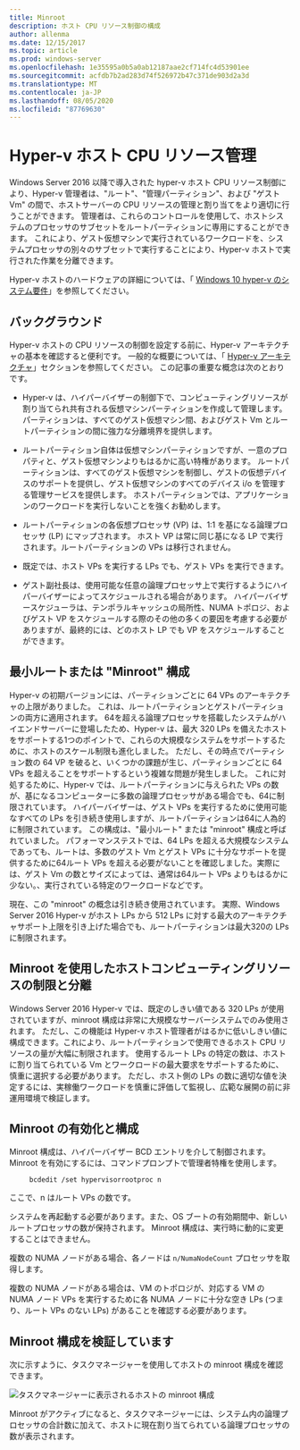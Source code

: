 ```yaml
---
title: Minroot
description: ホスト CPU リソース制御の構成
author: allenma
ms.date: 12/15/2017
ms.topic: article
ms.prod: windows-server
ms.openlocfilehash: 1e35595a0b5a0ab12187aae2cf714fc4d53901ee
ms.sourcegitcommit: acfdb7b2ad283d74f526972b47c371de903d2a3d
ms.translationtype: MT
ms.contentlocale: ja-JP
ms.lasthandoff: 08/05/2020
ms.locfileid: "87769630"
---
```

# <a name="hyper-v-host-cpu-resource-management"></a>Hyper-v ホスト CPU リソース管理

Windows Server 2016 以降で導入された hyper-v ホスト CPU リソース制御により、Hyper-v 管理者は、"ルート"、"管理パーティション"、および "ゲスト Vm" の間で、ホストサーバーの CPU リソースの管理と割り当てをより適切に行うことができます。
管理者は、これらのコントロールを使用して、ホストシステムのプロセッサのサブセットをルートパーティションに専用にすることができます。
これにより、ゲスト仮想マシンで実行されているワークロードを、システムプロセッサの別々のサブセットで実行することにより、Hyper-v ホストで実行された作業を分離できます。

Hyper-v ホストのハードウェアの詳細については、「 [Windows 10 hyper-v のシステム要件](https://docs.microsoft.com/virtualization/hyper-v-on-windows/reference/hyper-v-requirements)」を参照してください。

## <a name="background"></a>バックグラウンド

Hyper-v ホストの CPU リソースの制御を設定する前に、Hyper-v アーキテクチャの基本を確認すると便利です。
一般的な概要については、「 [Hyper-v アーキテクチャ](https://docs.microsoft.com/windows-server/administration/performance-tuning/role/hyper-v-server/architecture)」セクションを参照してください。
この記事の重要な概念は次のとおりです。

* Hyper-v は、ハイパーバイザーの制御下で、コンピューティングリソースが割り当てられ共有される仮想マシンパーティションを作成して管理します。  パーティションは、すべてのゲスト仮想マシン間、およびゲスト Vm とルートパーティションの間に強力な分離境界を提供します。

* ルートパーティション自体は仮想マシンパーティションですが、一意のプロパティと、ゲスト仮想マシンよりもはるかに高い特権があります。  ルートパーティションは、すべてのゲスト仮想マシンを制御し、ゲストの仮想デバイスのサポートを提供し、ゲスト仮想マシンのすべてのデバイス i/o を管理する管理サービスを提供します。  ホストパーティションでは、アプリケーションのワークロードを実行しないことを強くお勧めします。

* ルートパーティションの各仮想プロセッサ (VP) は、1:1 を基になる論理プロセッサ (LP) にマップされます。  ホスト VP は常に同じ基になる LP で実行されます。ルートパーティションの VPs は移行されません。

* 既定では、ホスト VPs を実行する LPs でも、ゲスト VPs を実行できます。

* ゲスト副社長は、使用可能な任意の論理プロセッサ上で実行するようにハイパーバイザーによってスケジュールされる場合があります。  ハイパーバイザースケジューラは、テンポラルキャッシュの局所性、NUMA トポロジ、およびゲスト VP をスケジュールする際のその他の多くの要因を考慮する必要がありますが、最終的には、どのホスト LP でも VP をスケジュールすることができます。

## <a name="the-minimum-root-or-minroot-configuration"></a>最小ルートまたは "Minroot" 構成

Hyper-v の初期バージョンには、パーティションごとに 64 VPs のアーキテクチャの上限がありました。  これは、ルートパーティションとゲストパーティションの両方に適用されます。  64を超える論理プロセッサを搭載したシステムがハイエンドサーバーに登場したため、Hyper-v は、最大 320 LPs を備えたホストをサポートする1つのポイントで、これらの大規模なシステムをサポートするために、ホストのスケール制限も進化しました。  ただし、その時点でパーティション数の 64 VP を破ると、いくつかの課題が生じ、パーティションごとに 64 VPs を超えることをサポートするという複雑な問題が発生しました。  これに対処するために、Hyper-v では、ルートパーティションに与えられた VPs の数が、基になるコンピューターに多数の論理プロセッサがある場合でも、64に制限されています。  ハイパーバイザーは、ゲスト VPs を実行するために使用可能なすべての LPs を引き続き使用しますが、ルートパーティションは64に人為的に制限されています。  この構成は、"最小ルート" または "minroot" 構成と呼ばれていました。  パフォーマンステストでは、64 LPs を超える大規模なシステムであっても、ルートは、多数のゲスト Vm とゲスト VPs に十分なサポートを提供するために64ルート VPs を超える必要がないことを確認しました。実際には、ゲスト Vm の数とサイズによっては、通常は64ルート VPs よりもはるかに少ない。、実行されている特定のワークロードなどです。

現在、この "minroot" の概念は引き続き使用されています。  実際、Windows Server 2016 Hyper-v がホスト LPs から 512 LPs に対する最大のアーキテクチャサポート上限を引き上げた場合でも、ルートパーティションは最大320の LPs に制限されます。

## <a name="using-minroot-to-constrain-and-isolate-host-compute-resources"></a>Minroot を使用したホストコンピューティングリソースの制限と分離
Windows Server 2016 Hyper-v では、既定のしきい値である 320 LPs が使用されていますが、minroot 構成は非常に大規模なサーバーシステムでのみ使用されます。  ただし、この機能は Hyper-v ホスト管理者がはるかに低いしきい値に構成できます。これにより、ルートパーティションで使用できるホスト CPU リソースの量が大幅に制限されます。  使用するルート LPs の特定の数は、ホストに割り当てられている Vm とワークロードの最大要求をサポートするために、慎重に選択する必要があります。  ただし、ホスト側の LPs の数に適切な値を決定するには、実稼働ワークロードを慎重に評価して監視し、広範な展開の前に非運用環境で検証します。

## <a name="enabling-and-configuring-minroot"></a>Minroot の有効化と構成

Minroot 構成は、ハイパーバイザー BCD エントリを介して制御されます。 Minroot を有効にするには、コマンドプロンプトで管理者特権を使用します。

```
     bcdedit /set hypervisorrootproc n
```
ここで、n はルート VPs の数です。

システムを再起動する必要があります。また、OS ブートの有効期間中、新しいルートプロセッサの数が保持されます。  Minroot 構成は、実行時に動的に変更することはできません。

複数の NUMA ノードがある場合、各ノードは `n/NumaNodeCount` プロセッサを取得します。

複数の NUMA ノードがある場合は、VM のトポロジが、対応する VM の NUMA ノード VPs を実行するために各 NUMA ノードに十分な空き LPs (つまり、ルート VPs のない LPs) があることを確認する必要があります。

## <a name="verifying-the-minroot-configuration"></a>Minroot 構成を検証しています

次に示すように、タスクマネージャーを使用してホストの minroot 構成を確認できます。

![タスクマネージャーに表示されるホストの minroot 構成](./media/minroot-taskman.png)

Minroot がアクティブになると、タスクマネージャーには、システム内の論理プロセッサの合計数に加えて、ホストに現在割り当てられている論理プロセッサの数が表示されます。
